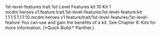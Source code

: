 <ability>
  <metadata>
    <class>1st-level-features</class>
    <feature_type>trait</feature_type>
    <file_dpath>1st-Level Features</file_dpath>
    <item_id>kit</item_id>
    <item_index>10</item_index>
    <item_name>Kit</item_name>
    <level>1</level>
    <scc>mcdm.heroes.v1:feature.trait.1st-level-features.1st-level-feature:kit</scc>
    <scdc>1.1.1:5.1.1.1:10</scdc>
    <source>mcdm.heroes.v1</source>
    <type>feature/trait/1st-level-features/1st-level-feature</type>
  </metadata>
  <effects>
    <effect type="mundane">You can use and gain the benefits of a kit. See Chapter 6: Kits for more information. (*Quick Build:* Panther.)</effect>
  </effects>
</ability>

